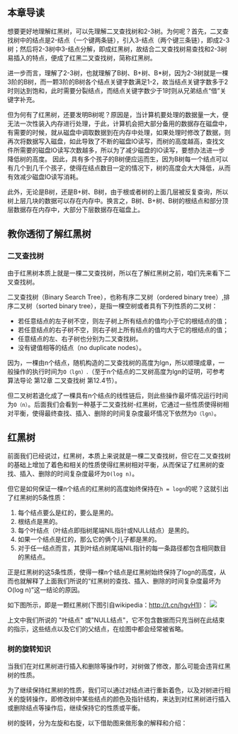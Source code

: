 ## 本章导读
想要更好地理解红黑树，可以先理解二叉查找树和2-3树。为何呢？首先，二叉查找树中的结点是2-结点（一个键两条链），引入3-结点（两个键三条链），即成2-3树；然后将2-3树中3-结点分解，即成红黑树，故结合二叉查找树易查找和2-3树易插入的特点，便成了红黑二叉查找树，简称红黑树。

进一步而言，理解了2-3树，也就理解了B树、B+树、B*树，因为2-3树就是一棵3阶的B树，而一颗3阶的B树各个结点关键字数满足1-2，故当结点关键字数多于2时则达到饱和，此时需要分裂结点，而结点关键字数少于1时则从兄弟结点“借”关键字补充。

但为何有了红黑树，还要发明B树呢？原因是，当计算机要处理的数据量一大，便无法一次性装入内存进行处理，于此，计算机会把大部分备用的数据存在磁盘中，有需要的时候，就从磁盘中调取数据到在内存中处理，如果处理时修改了数据，则再次将数据写入磁盘，如此导致了不断的磁盘IO读写，而树的高度越高，查找文件所需要的磁盘IO读写次数越多，所以为了减少磁盘的IO读写，要想办法进一步降低树的高度。 因此，具有多个孩子的B树便应运而生，因为B树每一个结点可以有几个到几千个孩子，使得在结点数目一定的情况下，树的高度会大大降低，从而有效减少磁盘IO读写消耗。

此外，无论是B树，还是B+树、B树，由于根或者树的上面几层被反复查询，所以树上层几块的数据可以存在内存中。换言之，B树、B+树、B树的根结点和部分顶层数据存在内存中，大部分下层数据存在磁盘上。

## 教你透彻了解红黑树

### 二叉查找树
由于红黑树本质上就是一棵二叉查找树，所以在了解红黑树之前，咱们先来看下二叉查找树。

二叉查找树（Binary Search Tree），也称有序二叉树（ordered binary tree）,排序二叉树（sorted binary tree），是指一棵空树或者具有下列性质的二叉树：

- 若任意结点的左子树不空，则左子树上所有结点的值均小于它的根结点的值；
- 若任意结点的右子树不空，则右子树上所有结点的值均大于它的根结点的值；
- 任意结点的左、右子树也分别为二叉查找树。
- 没有键值相等的结点（no duplicate nodes）。

因为，一棵由n个结点，随机构造的二叉查找树的高度为lgn，所以顺理成章，一般操作的执行时间为`O（lgn）`.（至于n个结点的二叉树高度为lgn的证明，可参考算法导论 第12章 二叉查找树 第12.4节）。

但二叉树若退化成了一棵具有n个结点的线性链后，则此些操作最坏情况运行时间为`O（n）`。后面我们会看到一种基于二叉查找树-红黑树，它通过一些性质使得树相对平衡，使得最终查找、插入、删除的时间复杂度最坏情况下依然为`O（lgn）`。

## 红黑树
前面我们已经说过，红黑树，本质上来说就是一棵二叉查找树，但它在二叉查找树的基础上增加了着色和相关的性质使得红黑树相对平衡，从而保证了红黑树的查找、插入、删除的时间复杂度最坏为`O(log n)`。


但它是如何保证一棵n个结点的红黑树的高度始终保持在`h = logn`的呢？这就引出了红黑树的5条性质：
1. 每个结点要么是红的，要么是黑的。  
2. 根结点是黑的。  
3. 每个叶结点（叶结点即指树尾端NIL指针或NULL结点）是黑的。  
4. 如果一个结点是红的，那么它的俩个儿子都是黑的。  
5. 对于任一结点而言，其到叶结点树尾端NIL指针的每一条路径都包含相同数目的黑结点。 

正是红黑树的这5条性质，使得一棵n个结点是红黑树始终保持了logn的高度，从而也就解释了上面我们所说的“红黑树的查找、插入、删除的时间复杂度最坏为O(log n)”这一结论的原因。


如下图所示，即是一颗红黑树(下图引自wikipedia：http://t.cn/hgvH1l)：
![](./images/450px-Red-black_tree_example.svg.png)

上文中我们所说的 "叶结点" 或"NULL结点"，它不包含数据而只充当树在此结束的指示，这些结点以及它们的父结点，在绘图中都会经常被省略。

### 树的旋转知识
当我们在对红黑树进行插入和删除等操作时，对树做了修改，那么可能会违背红黑树的性质。

为了继续保持红黑树的性质，我们可以通过对结点进行重新着色，以及对树进行相关的旋转操作，即修改树中某些结点的颜色及指针结构，来达到对红黑树进行插入或删除结点等操作后，继续保持它的性质或平衡。

树的旋转，分为左旋和右旋，以下借助图来做形象的解释和介绍：
